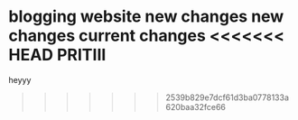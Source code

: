 blogging website
new changes
new changes
current changes
<<<<<<< HEAD
PRITIII
=======
heyyy
>>>>>>> 2539b829e7dcf61d3ba0778133a620baa32fce66
